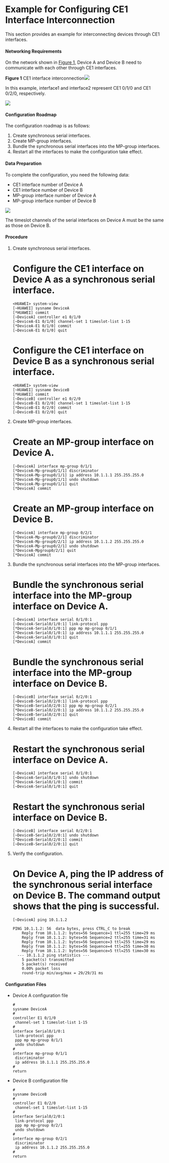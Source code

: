 Example for Configuring CE1 Interface Interconnection
=====================================================

This section provides an example for interconnecting devices through CE1 interfaces.

#### Networking Requirements

On the network shown in [Figure 1](#EN-US_TASK_0172364058__fig_dc_vrp_mp_cfg_000701), Device A and Device B need to communicate with each other through CE1 interfaces.

**Figure 1** CE1 interface interconnection![](../../../../public_sys-resources/note_3.0-en-us.png) 

In this example, interface1 and interface2 represent CE1 0/1/0 and CE1 0/2/0, respectively.


  
![](images/fig_dc_ne_ce1_cfg_000701.png)  


#### Configuration Roadmap

The configuration roadmap is as follows:

1. Create synchronous serial interfaces.
2. Create MP-group interfaces.
3. Bundle the synchronous serial interfaces into the MP-group interfaces.
4. Restart all the interfaces to make the configuration take effect.


#### Data Preparation

To complete the configuration, you need the following data:

* CE1 interface number of Device A
* CE1 interface number of Device B
* MP-group interface number of Device A
* MP-group interface number of Device B

![](../../../../public_sys-resources/note_3.0-en-us.png) 

The timeslot channels of the serial interfaces on Device A must be the same as those on Device B.



#### Procedure

1. Create synchronous serial interfaces.
   
   
   
   # Configure the CE1 interface on Device A as a synchronous serial interface.
   
   ```
   <HUAWEI> system-view
   [~HUAWEI] sysname DeviceA
   [*HUAWEI] commit
   [~DeviceA] controller e1 0/1/0
   [~DeviceA-E1 0/1/0] channel-set 1 timeslot-list 1-15
   [*DeviceA-E1 0/1/0] commit
   [~DeviceA-E1 0/1/0] quit
   ```
   
   # Configure the CE1 interface on Device B as a synchronous serial interface.
   
   ```
   <HUAWEI> system-view
   [~HUAWEI] sysname DeviceB
   [*HUAWEI] commit
   [~DeviceB] controller e1 0/2/0
   [~DeviceB-E1 0/2/0] channel-set 1 timeslot-list 1-15
   [*DeviceB-E1 0/2/0] commit
   [~DeviceB-E1 0/2/0] quit
   ```
2. Create MP-group interfaces.
   
   
   
   # Create an MP-group interface on Device A.
   
   ```
   [~DeviceA] interface mp-group 0/1/1
   [*DeviceA-Mp-group0/1/1] discriminator
   [*DeviceA-Mp-group0/1/1] ip address 10.1.1.1 255.255.255.0
   [*DeviceA-Mp-group0/1/1] undo shutdown
   [*DeviceA-Mp-group0/1/1] quit
   [*DeviceA] commit
   ```
   
   # Create an MP-group interface on Device B.
   
   ```
   [~DeviceA] interface mp-group 0/2/1
   [*DeviceA-Mp-group0/2/1] discriminator
   [*DeviceA-Mp-group0/2/1] ip address 10.1.1.2 255.255.255.0
   [*DeviceA-Mp-group0/2/1] undo shutdown
   [*DeviceA-Mpgroup0/2/1] quit
   [*DeviceA] commit
   ```
3. Bundle the synchronous serial interfaces into the MP-group interfaces.
   
   
   
   # Bundle the synchronous serial interface into the MP-group interface on Device A.
   
   ```
   [~DeviceA] interface serial 0/1/0:1
   [~DeviceA-Serial0/1/0:1] link-protocol ppp
   [*DeviceA-Serial0/1/0:1] ppp mp mp-group 0/1/1
   [*DeviceA-Serial0/1/0:1] ip address 10.1.1.1 255.255.255.0
   [~DeviceA-Serial0/1/0:1] quit
   [*DeviceA] commit
   ```
   
   
   
   # Bundle the synchronous serial interface into the MP-group interface on Device B.
   
   ```
   [~DeviceB] interface serial 0/2/0:1
   [~DeviceB-Serial0/2/0:1] link-protocol ppp
   [*DeviceB-Serial0/2/0:1] ppp mp mp-group 0/2/1
   [*DeviceB-Serial0/2/0:1] ip address 10.1.1.2 255.255.255.0
   [~DeviceB-Serial0/2/0:1] quit
   [*DeviceB] commit
   ```
4. Restart all the interfaces to make the configuration take effect.
   
   
   
   # Restart the synchronous serial interface on Device A.
   
   ```
   [~DeviceA] interface serial 0/1/0:1
   [~DeviceA-Serial0/1/0:1] undo shutdown
   [*DeviceA-Serial0/1/0:1] commit
   [~DeviceA-Serial0/1/0:1] quit
   ```
   
   
   
   # Restart the synchronous serial interface on Device B.
   
   ```
   [~DeviceB] interface serial 0/2/0:1
   [~DeviceB-Serial0/2/0:1] undo shutdown
   [*DeviceB-Serial0/2/0:1] commit
   [~DeviceB-Serial0/2/0:1] quit
   ```
5. Verify the configuration.
   
   
   
   # On Device A, ping the IP address of the synchronous serial interface on Device B. The command output shows that the ping is successful.
   
   ```
   [~DeviceA] ping 10.1.1.2
   ```
   ```
   PING 10.1.1.2: 56  data bytes, press CTRL_C to break
       Reply from 10.1.1.2: bytes=56 Sequence=1 ttl=255 time=29 ms
       Reply from 10.1.1.2: bytes=56 Sequence=2 ttl=255 time=31 ms
       Reply from 10.1.1.2: bytes=56 Sequence=3 ttl=255 time=29 ms
       Reply from 10.1.1.2: bytes=56 Sequence=4 ttl=255 time=30 ms
       Reply from 10.1.1.2: bytes=56 Sequence=5 ttl=255 time=30 ms
     --- 10.1.1.2 ping statistics ---
       5 packet(s) transmitted
       5 packet(s) received
       0.00% packet loss
       round-trip min/avg/max = 29/29/31 ms
   ```

#### Configuration Files

* Device A configuration file
  
  ```
  #
  sysname DeviceA
  #
  controller E1 0/1/0
   channel-set 1 timeslot-list 1-15
  #
  interface Serial0/1/0:1
   link-protocol ppp
   ppp mp mp-group 0/1/1
   undo shutdown
  #
  interface mp-group 0/1/1
   discriminator
   ip address 10.1.1.1 255.255.255.0
  #
  return
  ```
* Device B configuration file
  
  ```
  #
  sysname DeviceB
  #
  controller E1 0/2/0
   channel-set 1 timeslot-list 1-15
  #
  interface Serial0/2/0:1
   link-protocol ppp
   ppp mp mp-group 0/2/1
   undo shutdown
  #
  interface mp-group 0/2/1
   discriminator
   ip address 10.1.1.2 255.255.255.0
  #
  return
  ```